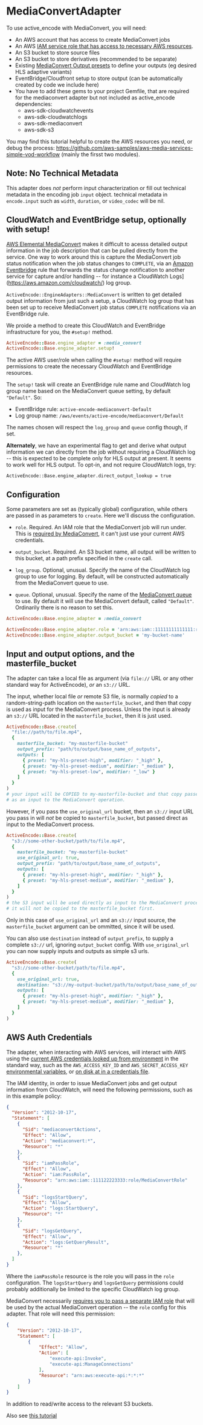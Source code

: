 # MediaConvertAdapter


To use active_encode with MediaConvert, you will need:

* An AWS account that has access to create MediaConvert jobs
* An AWS [IAM service role that has access to necessary AWS resources](https://docs.aws.amazon.com/mediaconvert/latest/ug/iam-role.html).
* An S3 bucket to store source files
* An S3 bucket to store derivatives (recommended to be separate)
* Existing [MediaConvert Output presets](https://docs.aws.amazon.com/mediaconvert/latest/ug/creating-preset-from-scratch.html) to define your outputs (eg desired HLS adaptive variants)
* EventBridge/Cloudfront setup to store output (can be automatically created by code we include here)
* You have to add these gems to your project Gemfile, that are required for
 the mediaconvert adapter but not included as active_encode dependencies:
  * aws-sdk-cloudwatchevents
  * aws-sdk-cloudwatchlogs
  * aws-sdk-mediaconvert
  * aws-sdk-s3

You may find this tutorial helpful to create the AWS resources you need, or debug the process: https://github.com/aws-samples/aws-media-services-simple-vod-workflow (mainly the firsst two modules).

## Note: No Technical Metadata

This adapter does _not_ perform input characterization or fill out technical metadata in the encoding job `input` object. technical metadata in `encode.input` such as `width`, `duration`,
or `video_codec` will be nil.

## CloudWatch and EventBridge setup, optionally with setup!

[AWS Elemental MediaConvert](https://aws.amazon.com/mediaconvert/) makes it difficult to acesss
detailed output information in the job description that can be pulled directly from the service. One way to work around this is capture the MediaConvert job status notification
when the job status changes to `COMPLETE`, via an
[Amazon Eventbridge](https://aws.amazon.com/eventbridge/) rule that forwards the status change
notification to another service for capture and/or handling -- for instance a CloudWatch Logs]
(https://aws.amazon.com/cloudwatch/) log group.

`ActiveEncode::EngineAdapters::MediaConvert` is written to get detailed output information from just such a setup, a CloudWatch log group that has been set up to receive MediaConvert job status `COMPLETE` notifications via an EventBridge rule.

We proide a method to create this CloudWatch and EventBridge infrastructure for you, the `#setup!` method.


```ruby
ActiveEncode::Base.engine_adapter = :media_convert
ActiveEncode::Base.engine_adapter.setup!
```

The active AWS user/role when calling the `#setup!` method will require permissions to create the
necessary CloudWatch and EventBridge resources.

The `setup!` task will create an EventBridge rule name and CloudWatch log group name based on the MediaConvert queue setting, by default `"Default"`. So:
* EventBridge rule: `active-encode-mediaconvert-Default`
* Log group name: `/aws/events/active-encode/mediaconvert/Default`

The names chosen will respect the `log_group` and `queue` config though, if set.


**Alternately**, we have an experimental flag to get and derive what output information we can
directly from the job without requiring a CloudWatch log -- this is expected to be complete
only for  HLS output at present. It seems to work well for HLS output. To opt-in, and not require CloudWatch logs, try:

    ActiveEncode::Base.engine_adapter.direct_output_lookup = true


## Configuration

Some parameters are set as (typically global) configuration, while others are passed in as parameters to `create`. Here we'll discuss the configuration.


* `role`. Required. An IAM role that the MediaConvert job will run under. This is [required by MediaConvert](https://docs.aws.amazon.com/mediaconvert/latest/ug/iam-role.html), it can't just use your current AWS credentials.

* `output_bucket`. Required.  An S3 bucket name, all output will be written to this bucket, at a path prefix specified in the `create` call.

* `log_group`. Optional, unusual. Specify the name of the CloudWatch log group to use for logging. By default, will be constructed automatically from the MediaConvert queue to use.

* `queue`. Optional, unusual. Specify the name of the [MediaConvert queue](https://docs.aws.amazon.com/mediaconvert/latest/ug/working-with-queues.html) to use. By default it will use the MediaConvert default, called `"Default"`. Ordinarily there is no reason to set this.

```ruby
ActiveEncode::Base.engine_adapter = :media_convert

ActiveEncode::Base.engine_adapter.role = 'arn:aws:iam::11111111111111:role/my-role-name'
ActiveEncode::Base.engine_adapter.output_bucket = 'my-bucket-name'
```


## Input and output options, and the masterfile_bucket

The adapter can take a local file as argument (via `file://` URL or any other standard way for ActiveEncode), _or_ an `s3://` URL.

The input, whether local file _or_ remote S3 file, is normally _copied_ to a random-string-path location on the `masterfile_bucket`, and then that copy is used as input for the MediaConvert process.  Unless the input is already an `s3://` URL located in the `masterfile_bucket`, then it is just used.


```ruby
ActiveEncode::Base.create(
  "file://path/to/file.mp4",
  {
    masterfile_bucket: "my-masterfile-bucket"
    output_prefix: "path/to/output/base_name_of_outputs",
    outputs: [
      { preset: "my-hls-preset-high", modifier: "_high" },
      { preset: "my-hls-preset-medium", modifier: "_medium" },
      { preset: "my-hls-preset-low", modifier: "_low" }
    ]
  }
)
# your input will be COPIED to my-masterfile-bucket and that copy passed
# as an input to the MediaConvert operation.
```

However, if you pass the `use_original_url` bucket, then an `s3://` input URL you pass in will _not_ be copied to `masterfile_bucket`, but passed direct as input to the MediaConvert process.

```ruby
ActiveEncode::Base.create(
  "s3://some-other-bucket/path/to/file.mp4",
  {
    masterfile_bucket: "my-masterfile-bucket"
    use_original_url: true,
    output_prefix: "path/to/output/base_name_of_outputs",
    outputs: [
      { preset: "my-hls-preset-high", modifier: "_high" },
      { preset: "my-hls-preset-medium", modifier: "_medium" },
    ]
  }
)
# the S3 input will be used directly as input to the MediaConvert process,
# it will not be copied to the masterfile_bucket first.
```

Only in this case of `use_original_url` and an `s3://` input source, the `masterfile_bucket` argument can be ommitted, since it will be used.

You can also use `destination` instead of `output_prefix`, to supply a complete `s3://` url,
ignoring `output_bucket` config. With `use_original_url` you can now supply inputs and
outputs as simple s3 urls.

```ruby
ActiveEncode::Base.create(
  "s3://some-other-bucket/path/to/file.mp4",
  {
    use_original_url: true,
    destination: "s3://my-output-bucket/path/to/output/base_name_of_outputs",
    outputs: [
      { preset: "my-hls-preset-high", modifier: "_high" },
      { preset: "my-hls-preset-medium", modifier: "_medium" },
    ]
  }
)
```

## AWS Auth Credentials

The adapter, when interacting with AWS services, will interact with AWS using the [current AWS credentials looked up from environment](https://docs.aws.amazon.com/sdk-for-ruby/v3/developer-guide/setup-config.html#aws-ruby-sdk-setting-credentials) in the standard way, such as the `AWS_ACCESS_KEY_ID` and `AWS_SECRET_ACCESS_KEY` [environmental variables](https://docs.aws.amazon.com/sdkref/latest/guide/environment-variables.html), or [on disk at in a credentials file](https://docs.aws.amazon.com/sdkref/latest/guide/file-format.html).

The IAM identity, in order to issue MediaConvert jobs and get output information from CloudWatch, will need the following permissions, such as in this example policy:

```json
{
  "Version": "2012-10-17",
  "Statement": [
    {
      "Sid": "mediaconvertActions",
      "Effect": "Allow",
      "Action": "mediaconvert:*",
      "Resource": "*"
    },
    {
      "Sid": "iamPassRole",
      "Effect": "Allow",
      "Action": "iam:PassRole",
      "Resource": "arn:aws:iam::111122223333:role/MediaConvertRole"
    },
    {
      "Sid": "logsStartQuery",
      "Effect": "Allow",
      "Action": "logs:StartQuery",
      "Resource": "*"
    },
    {
      "Sid": "logsGetQuery",
      "Effect": "Allow",
      "Action": "logs:GetQueryResult",
      "Resource": "*"
    },
  ]
}
```

Where the `iamPassRole` resource is the role you will pass in the `role` configuration. The `logsStartQuery` and `logsGetQuery` permissions could probably additionally be limited to the specific CloudWatch log group.

MediaConvert necessarily [requires you to pass a separate IAM role](https://docs.aws.amazon.com/mediaconvert/latest/ug/iam-role.html) that will be used by the actual MediaConvert operation -- the `role` config for this adapter. That role will need this permission:

```json
{
    "Version": "2012-10-17",
    "Statement": [
        {
            "Effect": "Allow",
            "Action": [
                "execute-api:Invoke",
                "execute-api:ManageConnections"
            ],
            "Resource": "arn:aws:execute-api:*:*:*"
        }
    ]
}
```

In addition to read/write access to the relevant S3 buckets.

Also see [this tutorial](https://github.com/aws-samples/aws-media-services-simple-vod-workflow/blob/master/1-IAMandS3/README.md#1-create-an-iam-role-to-use-with-aws-elemental-mediaconvert)


